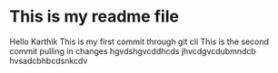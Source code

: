 # This is my readme file
Hello Karthik
This is my first commit through git cli
This is the second commit
pulling in changes
hgvdshgvcddhcds jhvcdgvcdubmndcb hvsadcbhbcdsnkcdv
